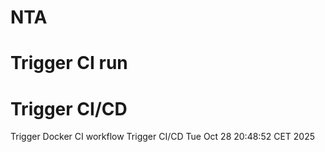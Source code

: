 # NTA
# Trigger CI run
# Trigger CI/CD
Trigger Docker CI workflow
Trigger CI/CD Tue Oct 28 20:48:52 CET 2025
